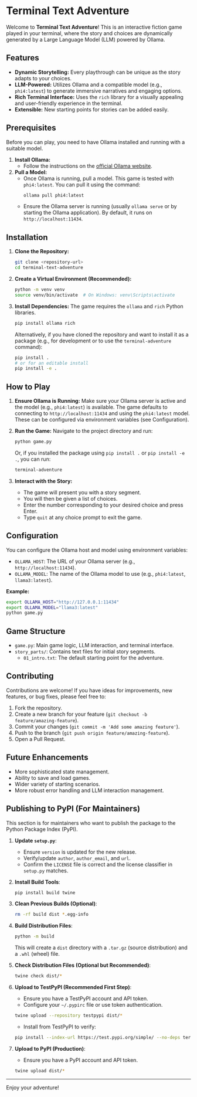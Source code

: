 # Terminal Text Adventure

Welcome to **Terminal Text Adventure**! This is an interactive fiction game played in your terminal, where the story and choices are dynamically generated by a Large Language Model (LLM) powered by Ollama.

## Features

*   **Dynamic Storytelling:** Every playthrough can be unique as the story adapts to your choices.
*   **LLM-Powered:** Utilizes Ollama and a compatible model (e.g., `phi4:latest`) to generate immersive narratives and engaging options.
*   **Rich Terminal Interface:** Uses the `rich` library for a visually appealing and user-friendly experience in the terminal.
*   **Extensible:** New starting points for stories can be added easily.

## Prerequisites

Before you can play, you need to have Ollama installed and running with a suitable model.

1.  **Install Ollama:**
    *   Follow the instructions on the [official Ollama website](https://ollama.com/download).
2.  **Pull a Model:**
    *   Once Ollama is running, pull a model. This game is tested with `phi4:latest`. You can pull it using the command:
        ```bash
        ollama pull phi4:latest
        ```
    *   Ensure the Ollama server is running (usually `ollama serve` or by starting the Ollama application). By default, it runs on `http://localhost:11434`.

## Installation

1.  **Clone the Repository:**
    ```bash
    git clone <repository-url>
    cd terminal-text-adventure
    ```
2.  **Create a Virtual Environment (Recommended):**
    ```bash
    python -m venv venv
    source venv/bin/activate  # On Windows: venv\Scripts\activate
    ```
3.  **Install Dependencies:**
    The game requires the `ollama` and `rich` Python libraries.
    ```bash
    pip install ollama rich
    ```
    Alternatively, if you have cloned the repository and want to install it as a package (e.g., for development or to use the `terminal-adventure` command):
    ```bash
    pip install .
    # or for an editable install
    pip install -e .
    ```

## How to Play

1.  **Ensure Ollama is Running:**
    Make sure your Ollama server is active and the model (e.g., `phi4:latest`) is available. The game defaults to connecting to `http://localhost:11434` and using the `phi4:latest` model. These can be configured via environment variables (see Configuration).

2.  **Run the Game:**
    Navigate to the project directory and run:
    ```bash
    python game.py
    ```
    Or, if you installed the package using `pip install .` or `pip install -e .`, you can run:
    ```bash
    terminal-adventure
    ```

3.  **Interact with the Story:**
    *   The game will present you with a story segment.
    *   You will then be given a list of choices.
    *   Enter the number corresponding to your desired choice and press Enter.
    *   Type `quit` at any choice prompt to exit the game.

## Configuration

You can configure the Ollama host and model using environment variables:

*   `OLLAMA_HOST`: The URL of your Ollama server (e.g., `http://localhost:11434`).
*   `OLLAMA_MODEL`: The name of the Ollama model to use (e.g., `phi4:latest`, `llama3:latest`).

**Example:**
```bash
export OLLAMA_HOST="http://127.0.0.1:11434"
export OLLAMA_MODEL="llama3:latest"
python game.py
```

## Game Structure

*   `game.py`: Main game logic, LLM interaction, and terminal interface.
*   `story_parts/`: Contains text files for initial story segments.
    *   `01_intro.txt`: The default starting point for the adventure.

## Contributing

Contributions are welcome! If you have ideas for improvements, new features, or bug fixes, please feel free to:

1.  Fork the repository.
2.  Create a new branch for your feature (`git checkout -b feature/amazing-feature`).
3.  Commit your changes (`git commit -m 'Add some amazing feature'`).
4.  Push to the branch (`git push origin feature/amazing-feature`).
5.  Open a Pull Request.

## Future Enhancements

*   More sophisticated state management.
*   Ability to save and load games.
*   Wider variety of starting scenarios.
*   More robust error handling and LLM interaction management.

## Publishing to PyPI (For Maintainers)

This section is for maintainers who want to publish the package to the Python Package Index (PyPI).

1.  **Update `setup.py`**:
    *   Ensure `version` is updated for the new release.
    *   Verify/update `author`, `author_email`, and `url`.
    *   Confirm the `LICENSE` file is correct and the license classifier in `setup.py` matches.

2.  **Install Build Tools**:
    ```bash
    pip install build twine
    ```

3.  **Clean Previous Builds (Optional)**:
    ```bash
    rm -rf build dist *.egg-info
    ```

4.  **Build Distribution Files**:
    ```bash
    python -m build
    ```
    This will create a `dist` directory with a `.tar.gz` (source distribution) and a `.whl` (wheel) file.

5.  **Check Distribution Files (Optional but Recommended)**:
    ```bash
    twine check dist/*
    ```

6.  **Upload to TestPyPI (Recommended First Step)**:
    *   Ensure you have a TestPyPI account and API token.
    *   Configure your `~/.pypirc` file or use token authentication.
    ```bash
    twine upload --repository testpypi dist/*
    ```
    *   Install from TestPyPI to verify:
    ```bash
    pip install --index-url https://test.pypi.org/simple/ --no-deps terminal-text-adventure
    ```

7.  **Upload to PyPI (Production)**:
    *   Ensure you have a PyPI account and API token.
    ```bash
    twine upload dist/*
    ```

---

Enjoy your adventure!
